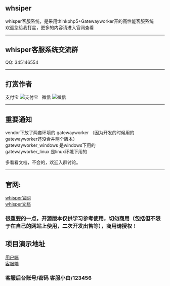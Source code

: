 ## whsiper
whisper客服系统，是采用thinkphp5+Gatewayworker开的高性能客服系统  
欢迎您给我打星，更多的内容请进入官网查看

***
## whisper客服系统交流群 
QQ: 345146554

***
## 打赏作者  
支付宝
![支付宝](https://images.gitee.com/uploads/images/2019/0522/142641_89579267_552304.png)  
微信
![微信](https://images.gitee.com/uploads/images/2019/0522/142636_9476f13d_552304.png) 

***  
## 重要通知
vendor下放了两套环境的 gatewayworker （因为开发的时候用的gatewayworker还没合并两个版本）  
gatewayworker_windows 是windows下用的  
gatewayworker_linux 是linux环境下用的  

多看看文档，不会的，欢迎入群讨论。

***
## 官网:
[whisper官网](http://whisper.baiyf.com)  
[whisper文档](https://www.kancloud.cn/nickbai/whisper/552736)

### 很重要的一点，开源版本仅供学习参考使用，切勿商用（包括但不限于在自己的网站上使用，二次开发出售等），商用请授权！


## 项目演示地址

[用户端](http://whisper.gfdbm.com)  
[客服端](https://whisper.gfdbm.com/service)

### 客服后台账号/密码 客服小白/123456
